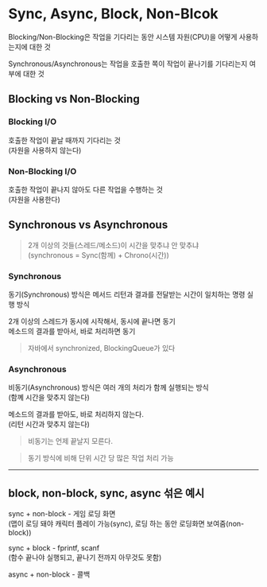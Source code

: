 # Sync, Async, Block, Non-Blcok

Blocking/Non-Blocking은 작업을 기다리는 동안 시스템 자원(CPU)을 어떻게 사용하는지에 대한 것

Synchronous/Asynchronous는 작업을 호출한 쪽이 작업이 끝나기를 기다리는지 여부에 대한 것

## Blocking vs Non-Blocking

### Blocking I/O
 
호출한 작업이 끝날 때까지 기다리는 것  
(자원을 사용하지 않는다)

### Non-Blocking I/O

호출한 작업이 끝나지 않아도 다른 작업을 수행하는 것  
(자원을 사용한다)

## Synchronous vs Asynchronous

> 2개 이상의 것들(스레드/메소드)이 시간을 맞추냐 안 맞추냐  
> (synchronous = Sync(함께) + Chrono(시간))

### Synchronous

동기(Synchronous) 방식은 메서드 리턴과 결과를 전달받는 시간이 일치하는 명령 실행 방식

2개 이상의 스레드가 동시에 시작해서, 동시에 끝나면 동기  
메소드의 결과를 받아서, 바로 처리하면 동기

> 자바에서 synchronized, BlockingQueue가 있다

### Asynchronous

비동기(Asynchronous) 방식은 여러 개의 처리가 함께 실행되는 방식  
(함꼐 시간을 맞추지 않는다)

메소드의 결과를 받아도, 바로 처리하지 않는다.  
(리턴 시간과 맞추지 않는다)

> 비동기는 언제 끝날지 모른다.

> 동기 방식에 비해 단위 시간 당 많은 작업 처리 가능

---

## block, non-block, sync, async 섞은 예시

sync + non-block - 게임 로딩 화면  
(맵이 로딩 돼야 캐릭터 플레이 가능(sync), 로딩 하는 동안 로딩화면 보여줌(non-block))

sync + block - fprintf, scanf  
(함수 끝나야 실행되고, 끝나기 전까지 아무것도 못함)

async + non-block - 콜백